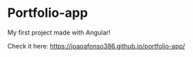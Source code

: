 # Portfolio-app

My first project made with Angular!

Check it here: https://joaoafonso386.github.io/portfolio-app/
